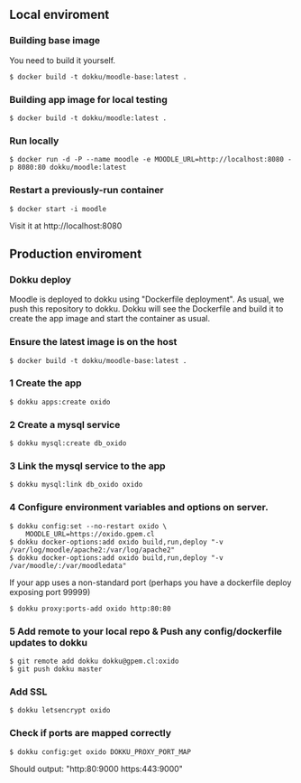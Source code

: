 ## Local enviroment
### Building base image

You need to build it yourself.

```shell
$ docker build -t dokku/moodle-base:latest .
```

### Building app image for local testing

```shell
$ docker build -t dokku/moodle:latest .
```

### Run locally

```shell
$ docker run -d -P --name moodle -e MOODLE_URL=http://localhost:8080 -p 8080:80 dokku/moodle:latest
```

### Restart a previously-run container

```shell
$ docker start -i moodle
```
Visit it at http://localhost:8080

## Production enviroment
### Dokku deploy

Moodle is deployed to dokku using "Dockerfile deployment". As usual, we push this repository to dokku. Dokku will see the Dockerfile and build it to create the app image and start the container as usual.

### Ensure the latest image is on the host
```shell
$ docker build -t dokku/moodle-base:latest .
```

### 1 Create the app
```shell
$ dokku apps:create oxido
```
### 2 Create a mysql service
```shell
$ dokku mysql:create db_oxido
```
### 3 Link the mysql service to the app
```shell
$ dokku mysql:link db_oxido oxido
```
### 4 Configure environment variables and options on server.
```shell
$ dokku config:set --no-restart oxido \
    MOODLE_URL=https://oxido.gpem.cl
$ dokku docker-options:add oxido build,run,deploy "-v /var/log/moodle/apache2:/var/log/apache2"
$ dokku docker-options:add oxido build,run,deploy "-v /var/moodle/:/var/moodledata"
```
If your app uses a non-standard port (perhaps you have a dockerfile deploy exposing port 99999)
```shell
$ dokku proxy:ports-add oxido http:80:80
```
### 5 Add remote to your local repo & Push any config/dockerfile updates to dokku
```shell
$ git remote add dokku dokku@gpem.cl:oxido
$ git push dokku master
```
### Add SSL
```shell
$ dokku letsencrypt oxido
```
### Check if ports are mapped correctly
```shell
$ dokku config:get oxido DOKKU_PROXY_PORT_MAP
```
Should output: "http:80:9000 https:443:9000"